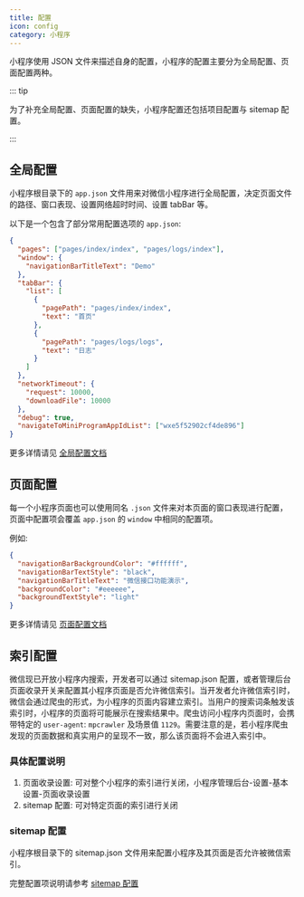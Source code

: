 ```yaml
---
title: 配置
icon: config
category: 小程序
---
```


小程序使用 JSON 文件来描述自身的配置，小程序的配置主要分为全局配置、页面配置两种。

::: tip

为了补充全局配置、页面配置的缺失，小程序配置还包括项目配置与 sitemap 配置。

:::

<!-- more -->

## 全局配置

小程序根目录下的 `app.json` 文件用来对微信小程序进行全局配置，决定页面文件的路径、窗口表现、设置网络超时时间、设置 tabBar 等。

以下是一个包含了部分常用配置选项的 `app.json`:

```json
{
  "pages": ["pages/index/index", "pages/logs/index"],
  "window": {
    "navigationBarTitleText": "Demo"
  },
  "tabBar": {
    "list": [
      {
        "pagePath": "pages/index/index",
        "text": "首页"
      },
      {
        "pagePath": "pages/logs/logs",
        "text": "日志"
      }
    ]
  },
  "networkTimeout": {
    "request": 10000,
    "downloadFile": 10000
  },
  "debug": true,
  "navigateToMiniProgramAppIdList": ["wxe5f52902cf4de896"]
}
```

更多详情请见 [全局配置文档](app-config.md)

## 页面配置

每一个小程序页面也可以使用同名 `.json` 文件来对本页面的窗口表现进行配置，页面中配置项会覆盖 `app.json` 的 `window` 中相同的配置项。

例如:

```json
{
  "navigationBarBackgroundColor": "#ffffff",
  "navigationBarTextStyle": "black",
  "navigationBarTitleText": "微信接口功能演示",
  "backgroundColor": "#eeeeee",
  "backgroundTextStyle": "light"
}
```

更多详情请见 [页面配置文档](page-config.md)

## 索引配置 <Badge text="初学无需阅读" type="grey" />

微信现已开放小程序内搜索，开发者可以通过 sitemap.json 配置，或者管理后台页面收录开关来配置其小程序页面是否允许微信索引。当开发者允许微信索引时，微信会通过爬虫的形式，为小程序的页面内容建立索引。当用户的搜索词条触发该索引时，小程序的页面将可能展示在搜索结果中。爬虫访问小程序内页面时，会携带特定的 `user-agent`: `mpcrawler` 及场景值 `1129`。需要注意的是，若小程序爬虫发现的页面数据和真实用户的呈现不一致，那么该页面将不会进入索引中。

### 具体配置说明

1. 页面收录设置: 可对整个小程序的索引进行关闭，小程序管理后台-设置-基本设置-页面收录设置
1. sitemap 配置: 可对特定页面的索引进行关闭

### sitemap 配置

小程序根目录下的 sitemap.json 文件用来配置小程序及其页面是否允许被微信索引。

完整配置项说明请参考 [sitemap 配置](sitemap-config.md)
